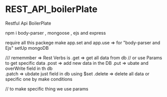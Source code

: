 # REST_API_boilerPlate
 Restful Api BoilerPlate 


npm i body-parser , mongoose , ejs and express 

require all this packege
make app.set and app.use   => for "body-parser and Ejs"
setUp mongoDB


/// rememmber => Rest Verbs is 
.get     =>  get all data from db // or use Params to get specific data 
.post    =>  add new data in the DB 
.put     =>  ubate and overWrite field in th db  
.patch   =>  ubdate just field in db using $set 
.delete  =>  delete all data or specific one by make conditions


// to make specific thing we use params 
